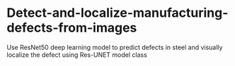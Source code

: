 # Detect-and-localize-manufacturing-defects-from-images
Use ResNet50 deep learning model to predict defects in steel and visually localize the defect using Res-UNET model class
